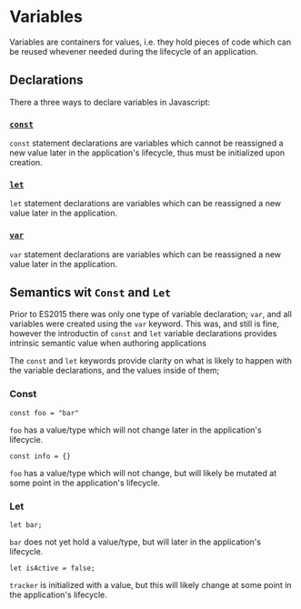 # Variables

Variables are containers for values, i.e. they hold pieces of code which can be reused whevener needed during the lifecycle of an application.

## Declarations

There a three ways to declare variables in Javascript:

### [`const`](./const)

`const` statement declarations are variables which cannot be reassigned a new value later in the application's lifecycle, thus must be initialized upon creation.

### [`let`](./let)

`let` statement declarations are variables which can be reassigned a new value later in the application.

### [`var`](./var)

`var` statement declarations are variables which can be reassigned a new value later in the application.

## Semantics wit `Const` and `Let`

Prior to ES2015 there was only one type of variable declaration; `var`, and all variables were created using the `var` keyword. This was, and still is fine, however the introductin of `const` and `let` variable declarations provides intrinsic semantic value when authoring applications

The `const` and `let` keywords provide clarity on what is likely to happen with the variable declarations, and the values inside of them;

### Const

```
const foo = "bar"
```

`foo` has a value/type which will not change later in the application's lifecycle.

```
const info = {}
```

`foo` has a value/type which will not change, but will likely be mutated at some point in the application's lifecycle.

### Let

```
let bar;
```

`bar` does not yet hold a value/type, but will later in the application's lifecycle.

```
let isActive = false;
```

`tracker` is initialized with a value, but this will likely change at some point in the application's lifecycle.
